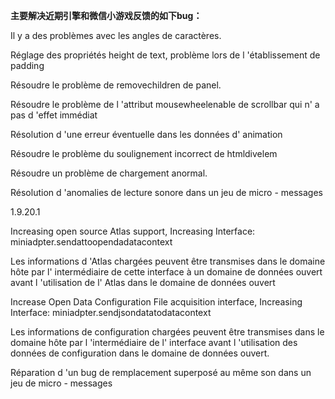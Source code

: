 **主要解决近期引擎和微信小游戏反馈的如下bug：**

Il y a des problèmes avec les angles de caractères.

Réglage des propriétés height de text, problème lors de l 'établissement de padding

Résoudre le problème de removechildren de panel.

Résoudre le problème de l 'attribut mousewheelenable de scrollbar qui n' a pas d 'effet immédiat

Résolution d 'une erreur éventuelle dans les données d' animation

Résoudre le problème du soulignement incorrect de htmldivelem

Résoudre un problème de chargement anormal.

Résolution d 'anomalies de lecture sonore dans un jeu de micro - messages



1.9.20.1

Increasing open source Atlas support, Increasing Interface: miniadpter.sendattoopendadatacontext

Les informations d 'Atlas chargées peuvent être transmises dans le domaine hôte par l' intermédiaire de cette interface à un domaine de données ouvert avant l 'utilisation de l' Atlas dans le domaine de données ouvert

Increase Open Data Configuration File acquisition interface, Increasing Interface: miniadpter.sendjsondatatodatacontext

Les informations de configuration chargées peuvent être transmises dans le domaine hôte par l 'intermédiaire de l' interface avant l 'utilisation des données de configuration dans le domaine de données ouvert.

Réparation d 'un bug de remplacement superposé au même son dans un jeu de micro - messages
